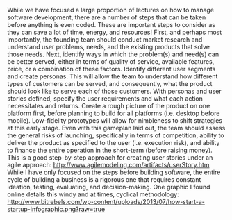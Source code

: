 While we have focused a large proportion of lectures on how to manage software development, there are a number of steps that can be taken before anything is even coded. These are important steps to consider as they can save a lot of time, energy, and resources!
First, and perhaps most importantly, the founding team should conduct market research and understand user problems, needs, and the existing products that solve those needs.
Next, identify ways in which the problem(s) and need(s) can be better served, either in terms of quality of service, available features, price, or a combination of these factors.
Identify different user segments and create personas. This will allow the team to understand how different types of customers can be served, and consequently, what the product should look like to serve each of those customers.
With personas and user stories defined, specify the user requirements and what each action necessitates and returns. 
Create a rough picture of the product on one platform first, before planning to build for all platforms (i.e. desktop before mobile). Low-fidelity prototypes will allow for nimbleness to shift strategies at this early stage.
Even with this gameplan laid out, the team should assess the general risks of launching, specifically in terms of competition, ability to deliver the product as specified to the user (i.e. execution risk), and ability to finance the entire operation in the short-term (before raising money).
This is a good step-by-step approach for creating user stories under an agile approach: http://www.agilemodeling.com/artifacts/userStory.htm
While I have only focused on the steps before building software, the entire cycle of building a business is a rigorous one that requires constant ideation, testing, evaluating, and decision-making. One graphic I found online details this windy and at times, cyclical methodology: 
http://www.bitrebels.com/wp-content/uploads/2013/07/how-start-a-startup-infographic.png?raw=true
